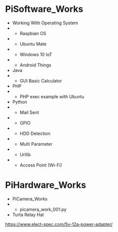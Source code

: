 # PiSoftware_Works
- Working With Operating System
- - Raspbian OS
- - Ubuntu Mate
- - Windows 10 IoT
- - Android Things
- Java
- - GUI Basic Calculator
- PHP
- - PHP exec example with Ubuntu
- Python
- - Mail Sent
- - GPIO
- - HDD Detection
- - Multi Parameter
- - Urllib
- - Access Point (Wi-Fi)
# PiHardware_Works
- PiCamera_Works
- - picamera_work_001.py
- Turta Relay Hat


https://www.elect-spec.com/5v-12a-power-adapter/
